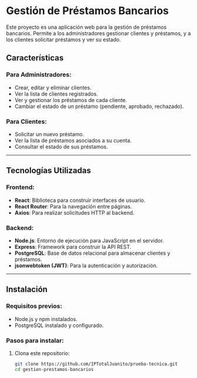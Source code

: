 # Gestión de Préstamos Bancarios

Este proyecto es una aplicación web para la gestión de préstamos bancarios. Permite a los administradores gestionar clientes y préstamos, y a los clientes solicitar préstamos y ver su estado.

## Características

### Para Administradores:
- Crear, editar y eliminar clientes.
- Ver la lista de clientes registrados.
- Ver y gestionar los préstamos de cada cliente.
- Cambiar el estado de un préstamo (pendiente, aprobado, rechazado).

### Para Clientes:
- Solicitar un nuevo préstamo.
- Ver la lista de préstamos asociados a su cuenta.
- Consultar el estado de sus préstamos.

---

## Tecnologías Utilizadas

### Frontend:
- **React**: Biblioteca para construir interfaces de usuario.
- **React Router**: Para la navegación entre páginas.
- **Axios**: Para realizar solicitudes HTTP al backend.

### Backend:
- **Node.js**: Entorno de ejecución para JavaScript en el servidor.
- **Express**: Framework para construir la API REST.
- **PostgreSQL**: Base de datos relacional para almacenar clientes y préstamos.
- **jsonwebtoken (JWT)**: Para la autenticación y autorización.

---

## Instalación

### Requisitos previos:
- Node.js y npm instalados.
- PostgreSQL instalado y configurado.

### Pasos para instalar:

1. Clona este repositorio:
   ```bash
   git clone https://github.com/IPTotalJuanito/prueba-tecnica.git
   cd gestion-prestamos-bancarios